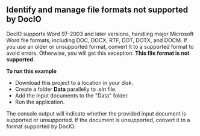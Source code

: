 Identify and manage file formats not supported by DocIO
----------------------------------------

DocIO supports Word 97-2003 and later versions, handling major Microsoft Word file formats, including DOC, DOCX, RTF, DOT, DOTX, and DOCM. If you use an older or unsupported format, convert it to a supported format to avoid errors. Otherwise, you will get this exception: **This file format is not supported**.

**To run this example**

*   Download this project to a location in your disk.
*   Create a folder **Data** parallelly to .sln file.
*   Add the input documents to the "Data" folder.
*   Run the application.

The console output will indicate whether the provided input document is supported or unsupported. If the document is unsupported, convert it to a format supported by DocIO.
